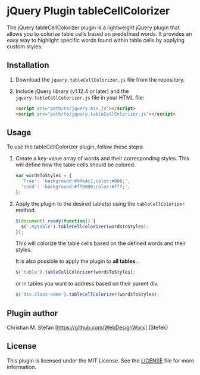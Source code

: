 jQuery Plugin tableCellColorizer
================================

The jQuery tableCellColorizer plugin is a lightweight jQuery plugin that allows you to colorize table cells based on predefined words. 
It provides an easy way to highlight specific words found within table cells by applying custom styles.

## Installation

1. Download the `jquery.tableCellColorizer.js` file from the repository.
2. Include jQuery library (v1.12.4 or later) and the `jquery.tableCellColorizer.js` file in your HTML file:

   ```html
   <script src="path/to/jquery.min.js"></script>
   <script src="path/to/jquery.tableCellColorizer.js"></script>
   ```

## Usage

To use the tableCellColorizer plugin, follow these steps:

1. Create a key-value array of words and their corresponding styles. This will define how the table cells should be colored.

   ```javascript
   var wordsToStyles = {
     'Free': 'background:#9fe4c1;color:#000;',
     'Used': 'background:#ff0000;color:#fff;',
   };
   ```

2. Apply the plugin to the desired table(s) using the `tableCellColorizer` method.

   ```javascript
   $(document).ready(function() {
     $('.mytable').tableCellColorizer(wordsToStyles);
   });
   ```

   This will colorize the table cells based on the defined words and their styles.
   
   It is also possible to apply the plugin to **all tables**...
      ```javascript
     $('table').tableCellColorizer(wordsToStyles);
   ``` 
   or in tables you want to address based on their parent div.
      ```javascript
     $('div.class-name').tableCellColorizer(wordsToStyles);

## Plugin author
Christian M. Stefan [https://github.com/WebDesignWorx] (Stefek)


## License

This plugin is licensed under the MIT License. See the [LICENSE](LICENSE) file for more information.
